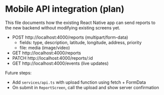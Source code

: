 # Mobile API integration (plan)

This file documents how the existing React Native app can send reports to the new backend without modifying existing screens yet.

- POST http://localhost:4000/reports (multipart/form-data)
  - fields: type, description, latitude, longitude, address, priority
  - file: media (image/video)
- GET http://localhost:4000/reports
- PATCH http://localhost:4000/reports/:id
- GET http://localhost:4000/events (live updates)

Future steps:
- Add `services/api.ts` with upload function using fetch + FormData
- On submit in `ReportScreen`, call the upload and show server confirmation

